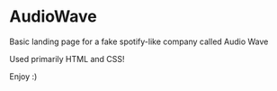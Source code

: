 # AudioWave

Basic landing page for a fake spotify-like company called Audio Wave

Used primarily HTML and CSS!

Enjoy :)
